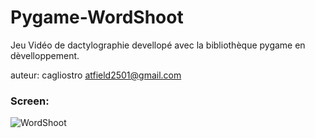 # Pygame-WordShoot
Jeu Vidéo de dactylographie devellopé avec la bibliothèque pygame
en dèvelloppement.

auteur: cagliostro <atfield2501@gmail.com>

### Screen:
![WordShoot](https://ibb.co/HCmwPSs)
